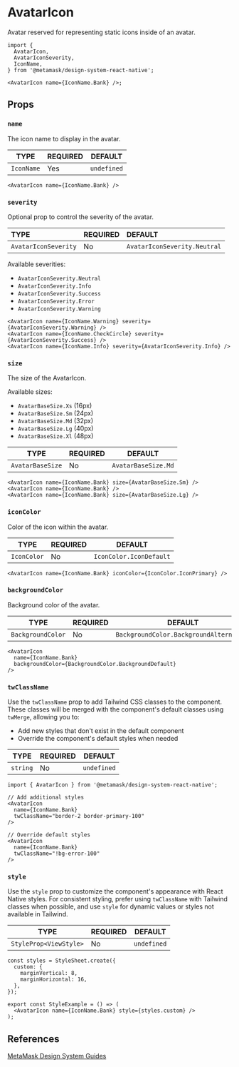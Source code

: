 # AvatarIcon

Avatar reserved for representing static icons inside of an avatar.

```tsx
import {
  AvatarIcon,
  AvatarIconSeverity,
  IconName,
} from '@metamask/design-system-react-native';

<AvatarIcon name={IconName.Bank} />;
```

## Props

### `name`

The icon name to display in the avatar.

| TYPE       | REQUIRED | DEFAULT     |
| ---------- | -------- | ----------- |
| `IconName` | Yes      | `undefined` |

```tsx
<AvatarIcon name={IconName.Bank} />
```

### `severity`

Optional prop to control the severity of the avatar.

| TYPE                 | REQUIRED | DEFAULT                      |
| :------------------- | :------- | :--------------------------- |
| `AvatarIconSeverity` | No       | `AvatarIconSeverity.Neutral` |

Available severities:

- `AvatarIconSeverity.Neutral`
- `AvatarIconSeverity.Info`
- `AvatarIconSeverity.Success`
- `AvatarIconSeverity.Error`
- `AvatarIconSeverity.Warning`

```tsx
<AvatarIcon name={IconName.Warning} severity={AvatarIconSeverity.Warning} />
<AvatarIcon name={IconName.CheckCircle} severity={AvatarIconSeverity.Success} />
<AvatarIcon name={IconName.Info} severity={AvatarIconSeverity.Info} />
```

### `size`

The size of the AvatarIcon.

Available sizes:

- `AvatarBaseSize.Xs` (16px)
- `AvatarBaseSize.Sm` (24px)
- `AvatarBaseSize.Md` (32px)
- `AvatarBaseSize.Lg` (40px)
- `AvatarBaseSize.Xl` (48px)

| TYPE             | REQUIRED | DEFAULT             |
| ---------------- | -------- | ------------------- |
| `AvatarBaseSize` | No       | `AvatarBaseSize.Md` |

```tsx
<AvatarIcon name={IconName.Bank} size={AvatarBaseSize.Sm} />
<AvatarIcon name={IconName.Bank} />
<AvatarIcon name={IconName.Bank} size={AvatarBaseSize.Lg} />
```

### `iconColor`

Color of the icon within the avatar.

| TYPE        | REQUIRED | DEFAULT                 |
| ----------- | -------- | ----------------------- |
| `IconColor` | No       | `IconColor.IconDefault` |

```tsx
<AvatarIcon name={IconName.Bank} iconColor={IconColor.IconPrimary} />
```

### `backgroundColor`

Background color of the avatar.

| TYPE              | REQUIRED | DEFAULT                                 |
| ----------------- | -------- | --------------------------------------- |
| `BackgroundColor` | No       | `BackgroundColor.BackgroundAlternative` |

```tsx
<AvatarIcon
  name={IconName.Bank}
  backgroundColor={BackgroundColor.BackgroundDefault}
/>
```

### `twClassName`

Use the `twClassName` prop to add Tailwind CSS classes to the component. These classes will be merged with the component's default classes using `twMerge`, allowing you to:

- Add new styles that don't exist in the default component
- Override the component's default styles when needed

| TYPE     | REQUIRED | DEFAULT     |
| -------- | -------- | ----------- |
| `string` | No       | `undefined` |

```tsx
import { AvatarIcon } from '@metamask/design-system-react-native';

// Add additional styles
<AvatarIcon
  name={IconName.Bank}
  twClassName="border-2 border-primary-100"
/>

// Override default styles
<AvatarIcon
  name={IconName.Bank}
  twClassName="!bg-error-100"
/>
```

### `style`

Use the `style` prop to customize the component's appearance with React Native styles. For consistent styling, prefer using `twClassName` with Tailwind classes when possible, and use `style` for dynamic values or styles not available in Tailwind.

| TYPE                   | REQUIRED | DEFAULT     |
| ---------------------- | -------- | ----------- |
| `StyleProp<ViewStyle>` | No       | `undefined` |

```tsx
const styles = StyleSheet.create({
  custom: {
    marginVertical: 8,
    marginHorizontal: 16,
  },
});

export const StyleExample = () => (
  <AvatarIcon name={IconName.Bank} style={styles.custom} />
);
```

## References

[MetaMask Design System Guides](https://www.notion.so/MetaMask-Design-System-Guides-Design-f86ecc914d6b4eb6873a122b83c12940)
